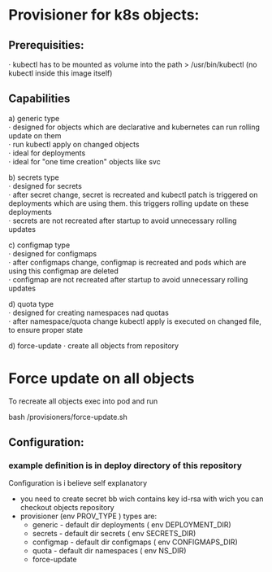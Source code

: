# Provisioner for k8s objects:

## Prerequisities:

⋅ kubectl has to be mounted as volume into the path > /usr/bin/kubectl (no kubectl inside this image itself)

## Capabilities

a) generic type  
⋅ designed for objects which are declarative and kubernetes can run rolling update on them  
⋅ run kubectl apply on changed objects  
⋅ ideal for deployments  
⋅ ideal for "one time creation" objects like svc  

b)  secrets type  
⋅ designed for secrets  
⋅ after secret change, secret is recreated and kubectl patch is triggered on deployments which are using them. this triggers rolling update on these deployments  
⋅ secrets are not recreated after startup to avoid unnecessary rolling updates  

c) configmap type  
⋅ designed for configmaps  
⋅ after configmaps change, configmap is recreated and pods which are using this configmap are deleted  
⋅ configmap are not recreated after startup to avoid unnecessary rolling updates  

d) quota type  
⋅ designed for creating namespaces nad quotas  
⋅ after namespace/quota change kubectl apply is executed on changed file, to ensure proper state  

d) force-update
⋅ create all objects from repository

# Force update on all objects
To recreate all objects exec into pod and run

bash /provisioners/force-update.sh

## Configuration:

### example definition is in deploy directory of this repository  

Configuration is i believe self explanatory  

- you need to create secret bb wich contains key id-rsa with wich you can checkout objects repository  
- provisioner (env PROV_TYPE ) types are:
    -  generic - default dir deployments ( env DEPLOYMENT_DIR)
    -  secrets - default dir secrets ( env SECRETS_DIR)
    -  configmap - default dir configmaps ( env CONFIGMAPS_DIR)
    -  quota - default dir namespaces ( env NS_DIR)
    -  force-update

